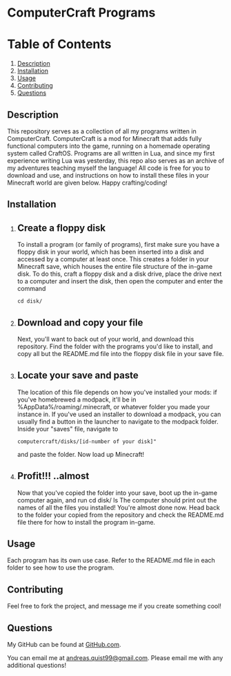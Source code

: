 # ComputerCraft Programs
# Table of Contents
1. [Description](#description)
2. [Installation](#installation)
3. [Usage](#usage)
4. [Contributing](#contributing)
7. [Questions](#questions)

## Description <a name="description"></a>
This repository serves as a collection of all my programs written in ComputerCraft. ComputerCraft is a mod for Minecraft that adds fully functional computers into the game, running on a homemade operating system called CraftOS. Programs are all written in Lua, and since my first experience writing Lua was yesterday, this repo also serves as an archive of my adventures teaching myself the language! All code is free for you to download and use, and instructions on how to install these files in your Minecraft world are given below. Happy crafting/coding!

## Installation <a name="installation"></a>
<ol>
<li> <h2>Create a floppy disk</h2>
To install a program (or family of programs), first make sure you have a floppy disk in your world, which has been inserted into a disk and accessed by a computer at least once. This creates a folder in your Minecraft save, which houses the entire file structure of the in-game disk. To do this, craft a floppy disk and a disk drive, place the drive next to a computer and insert the disk, then open the computer and enter the command 

    cd disk/
 
</li>
<li><h2>Download and copy your file</h2>
Next, you'll want to back out of your world, and download this repository. Find the folder with the programs you'd like to install, and copy all but the README.md file into the floppy disk file in your save file. 
</li>
<li><h2>Locate your save and paste</h2>
The location of this file depends on how you've installed your mods: if you've homebrewed a modpack, it'll be in %AppData%/roaming/.minecraft, or whatever folder you made your instance in. If you've used an installer to download a modpack, you can usually find a button in the launcher to navigate to the modpack folder. Inside your "saves" file, navigate to 

    computercraft/disks/[id-number of your disk]" 

and paste the folder. Now load up Minecraft!
</li>
<li> <h2>Profit!!! ..almost</h2>
    Now that you've copied the folder into your save, boot up the in-game computer again, and run
        cd disk/
        ls
    The computer should print out the names of all the files you installed! You're almost done now. Head back to the folder your copied from the repository and check the README.md file there for how to install the program in-game.
</li>
</ol>

## Usage <a name="usage"></a>
Each program has its own use case. Refer to the README.md file in each folder to see how to use the program.

## Contributing <a name="contributing"></a>
Feel free to fork the project, and message me if you create something cool!



## Questions <a name="questions"><a>
My GitHub can be found at [GitHub.com](https://github.com/Andreasq99).

You can email me at andreas.quist99@gmail.com. Please email me with any additional questions!

